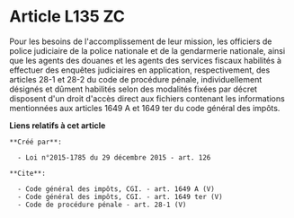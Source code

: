 # Article L135 ZC

Pour les besoins de l'accomplissement de leur mission, les officiers de police judiciaire de la police nationale et de la
gendarmerie nationale, ainsi que les agents des douanes et les agents des services fiscaux habilités à effectuer des enquêtes
judiciaires en application, respectivement, des articles 28-1 et 28-2 du code de procédure pénale, individuellement désignés
et dûment habilités selon des modalités fixées par décret disposent d'un droit d'accès direct aux fichiers contenant les
informations mentionnées aux articles 1649 A et 1649 ter du code général des impôts.

**Liens relatifs à cet article**

	**Créé par**:

	  - Loi n°2015-1785 du 29 décembre 2015 - art. 126

	**Cite**:

	  - Code général des impôts, CGI. - art. 1649 A (V)
	  - Code général des impôts, CGI. - art. 1649 ter (V)
	  - Code de procédure pénale - art. 28-1 (V)
